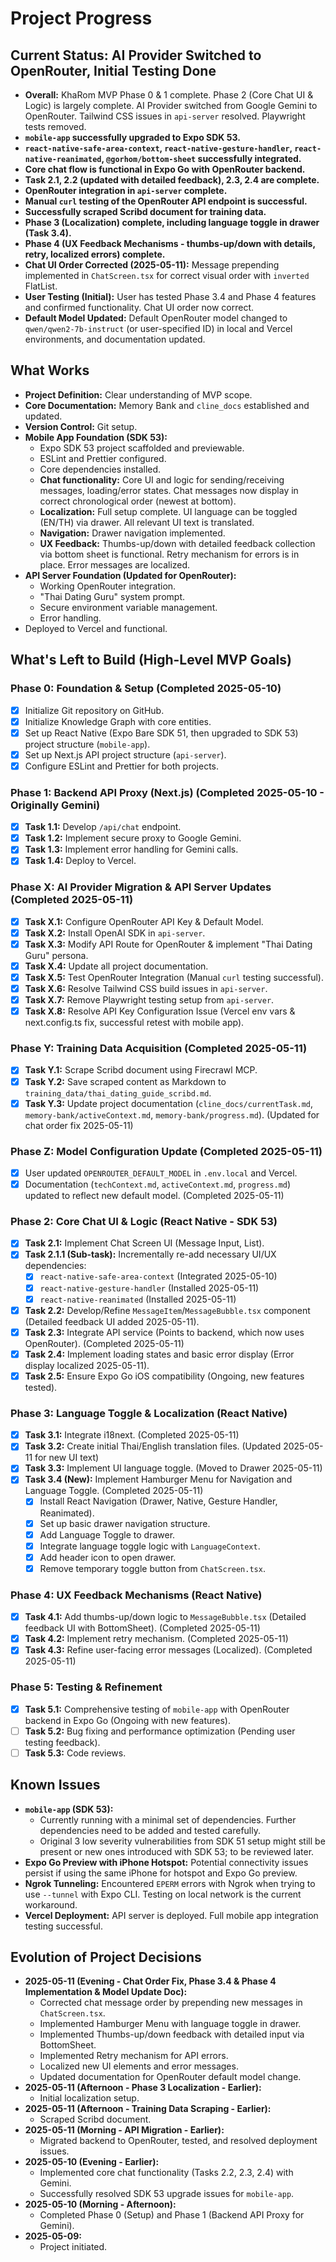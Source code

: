 # Project Progress

## Current Status: AI Provider Switched to OpenRouter, Initial Testing Done
- **Overall:** KhaRom MVP Phase 0 & 1 complete. Phase 2 (Core Chat UI & Logic) is largely complete. AI Provider switched from Google Gemini to OpenRouter. Tailwind CSS issues in `api-server` resolved. Playwright tests removed.
- **`mobile-app` successfully upgraded to Expo SDK 53.**
- **`react-native-safe-area-context`, `react-native-gesture-handler`, `react-native-reanimated`, `@gorhom/bottom-sheet` successfully integrated.**
- **Core chat flow is functional in Expo Go with OpenRouter backend.**
- **Task 2.1, 2.2 (updated with detailed feedback), 2.3, 2.4 are complete.**
- **OpenRouter integration in `api-server` complete.**
- **Manual `curl` testing of the OpenRouter API endpoint is successful.**
- **Successfully scraped Scribd document for training data.**
- **Phase 3 (Localization) complete, including language toggle in drawer (Task 3.4).**
- **Phase 4 (UX Feedback Mechanisms - thumbs-up/down with details, retry, localized errors) complete.**
- **Chat UI Order Corrected (2025-05-11):** Message prepending implemented in `ChatScreen.tsx` for correct visual order with `inverted` FlatList.
- **User Testing (Initial):** User has tested Phase 3.4 and Phase 4 features and confirmed functionality. Chat UI order now correct.
- **Default Model Updated:** Default OpenRouter model changed to `qwen/qwen2-7b-instruct` (or user-specified ID) in local and Vercel environments, and documentation updated.

## What Works
-   **Project Definition:** Clear understanding of MVP scope.
-   **Core Documentation:** Memory Bank and `cline_docs` established and updated.
-   **Version Control:** Git setup.
-   **Mobile App Foundation (SDK 53):**
    -   Expo SDK 53 project scaffolded and previewable.
    -   ESLint and Prettier configured.
    -   Core dependencies installed.
    -   **Chat functionality:** Core UI and logic for sending/receiving messages, loading/error states. Chat messages now display in correct chronological order (newest at bottom).
    -   **Localization:** Full setup complete. UI language can be toggled (EN/TH) via drawer. All relevant UI text is translated.
    -   **Navigation:** Drawer navigation implemented.
    -   **UX Feedback:** Thumbs-up/down with detailed feedback collection via bottom sheet is functional. Retry mechanism for errors is in place. Error messages are localized.
-   **API Server Foundation (Updated for OpenRouter):**
    -   Working OpenRouter integration.
    -   "Thai Dating Guru" system prompt.
    -   Secure environment variable management.
    -   Error handling.
-   Deployed to Vercel and functional.

## What's Left to Build (High-Level MVP Goals)

### Phase 0: Foundation & Setup (Completed 2025-05-10)
-   [x] Initialize Git repository on GitHub.
-   [x] Initialize Knowledge Graph with core entities.
-   [x] Set up React Native (Expo Bare SDK 51, then upgraded to SDK 53) project structure (`mobile-app`).
-   [x] Set up Next.js API project structure (`api-server`).
-   [x] Configure ESLint and Prettier for both projects.

### Phase 1: Backend API Proxy (Next.js) (Completed 2025-05-10 - Originally Gemini)
-   [x] **Task 1.1:** Develop `/api/chat` endpoint.
-   [x] **Task 1.2:** Implement secure proxy to Google Gemini.
-   [x] **Task 1.3:** Implement error handling for Gemini calls.
-   [x] **Task 1.4:** Deploy to Vercel.

### Phase X: AI Provider Migration & API Server Updates (Completed 2025-05-11)
-   [x] **Task X.1:** Configure OpenRouter API Key & Default Model.
-   [x] **Task X.2:** Install OpenAI SDK in `api-server`.
-   [x] **Task X.3:** Modify API Route for OpenRouter & implement "Thai Dating Guru" persona.
-   [x] **Task X.4:** Update all project documentation.
-   [x] **Task X.5:** Test OpenRouter Integration (Manual `curl` testing successful).
-   [x] **Task X.6:** Resolve Tailwind CSS build issues in `api-server`.
-   [x] **Task X.7:** Remove Playwright testing setup from `api-server`.
-   [x] **Task X.8:** Resolve API Key Configuration Issue (Vercel env vars & next.config.ts fix, successful retest with mobile app).

### Phase Y: Training Data Acquisition (Completed 2025-05-11)
-   [x] **Task Y.1:** Scrape Scribd document using Firecrawl MCP.
-   [x] **Task Y.2:** Save scraped content as Markdown to `training_data/thai_dating_guide_scribd.md`.
-   [x] **Task Y.3:** Update project documentation (`cline_docs/currentTask.md`, `memory-bank/activeContext.md`, `memory-bank/progress.md`). (Updated for chat order fix 2025-05-11)

### Phase Z: Model Configuration Update (Completed 2025-05-11)
-   [x] User updated `OPENROUTER_DEFAULT_MODEL` in `.env.local` and Vercel.
-   [x] Documentation (`techContext.md`, `activeContext.md`, `progress.md`) updated to reflect new default model. (Completed 2025-05-11)

### Phase 2: Core Chat UI & Logic (React Native - SDK 53)
-   [x] **Task 2.1:** Implement Chat Screen UI (Message Input, List).
-   [x] **Task 2.1.1 (Sub-task):** Incrementally re-add necessary UI/UX dependencies:
    -   [x] `react-native-safe-area-context` (Integrated 2025-05-10)
    -   [x] `react-native-gesture-handler` (Installed 2025-05-11)
    -   [x] `react-native-reanimated` (Installed 2025-05-11)
-   [x] **Task 2.2:** Develop/Refine `MessageItem`/`MessageBubble.tsx` component (Detailed feedback UI added 2025-05-11).
-   [x] **Task 2.3:** Integrate API service (Points to backend, which now uses OpenRouter). (Completed 2025-05-11)
-   [x] **Task 2.4:** Implement loading states and basic error display (Error display localized 2025-05-11).
-   [x] **Task 2.5:** Ensure Expo Go iOS compatibility (Ongoing, new features tested).

### Phase 3: Language Toggle & Localization (React Native)
-   [x] **Task 3.1:** Integrate i18next. (Completed 2025-05-11)
-   [x] **Task 3.2:** Create initial Thai/English translation files. (Updated 2025-05-11 for new UI text)
-   [x] **Task 3.3:** Implement UI language toggle. (Moved to Drawer 2025-05-11)
-   [x] **Task 3.4 (New):** Implement Hamburger Menu for Navigation and Language Toggle. (Completed 2025-05-11)
    -   [x] Install React Navigation (Drawer, Native, Gesture Handler, Reanimated).
    -   [x] Set up basic drawer navigation structure.
    -   [x] Add Language Toggle to drawer.
    -   [x] Integrate language toggle logic with `LanguageContext`.
    -   [x] Add header icon to open drawer.
    -   [x] Remove temporary toggle button from `ChatScreen.tsx`.

### Phase 4: UX Feedback Mechanisms (React Native)
-   [x] **Task 4.1:** Add thumbs-up/down logic to `MessageBubble.tsx` (Detailed feedback UI with BottomSheet). (Completed 2025-05-11)
-   [x] **Task 4.2:** Implement retry mechanism. (Completed 2025-05-11)
-   [x] **Task 4.3:** Refine user-facing error messages (Localized). (Completed 2025-05-11)

### Phase 5: Testing & Refinement
-   [x] **Task 5.1:** Comprehensive testing of `mobile-app` with OpenRouter backend in Expo Go (Ongoing with new features).
-   [ ] **Task 5.2:** Bug fixing and performance optimization (Pending user testing feedback).
-   [ ] **Task 5.3:** Code reviews.

## Known Issues
-   **`mobile-app` (SDK 53):**
    -   Currently running with a minimal set of dependencies. Further dependencies need to be added and tested carefully.
    -   Original 3 low severity vulnerabilities from SDK 51 setup might still be present or new ones introduced with SDK 53; to be reviewed later.
-   **Expo Go Preview with iPhone Hotspot:** Potential connectivity issues persist if using the same iPhone for hotspot and Expo Go preview.
-   **Ngrok Tunneling:** Encountered `EPERM` errors with Ngrok when trying to use `--tunnel` with Expo CLI. Testing on local network is the current workaround.
-   **Vercel Deployment:** API server is deployed. Full mobile app integration testing successful.

## Evolution of Project Decisions
-   **2025-05-11 (Evening - Chat Order Fix, Phase 3.4 & Phase 4 Implementation & Model Update Doc):**
    -   Corrected chat message order by prepending new messages in `ChatScreen.tsx`.
    -   Implemented Hamburger Menu with language toggle in drawer.
    -   Implemented Thumbs-up/down feedback with detailed input via BottomSheet.
    -   Implemented Retry mechanism for API errors.
    -   Localized new UI elements and error messages.
    -   Updated documentation for OpenRouter default model change.
-   **2025-05-11 (Afternoon - Phase 3 Localization - Earlier):**
    -   Initial localization setup.
-   **2025-05-11 (Afternoon - Training Data Scraping - Earlier):**
    -   Scraped Scribd document.
-   **2025-05-11 (Morning - API Migration - Earlier):**
    -   Migrated backend to OpenRouter, tested, and resolved deployment issues.
-   **2025-05-10 (Evening - Earlier):**
    -   Implemented core chat functionality (Tasks 2.2, 2.3, 2.4) with Gemini.
    -   Successfully resolved SDK 53 upgrade issues for `mobile-app`.
-   **2025-05-10 (Morning - Afternoon):**
    -   Completed Phase 0 (Setup) and Phase 1 (Backend API Proxy for Gemini).
-   **2025-05-09:**
    -   Project initiated.
